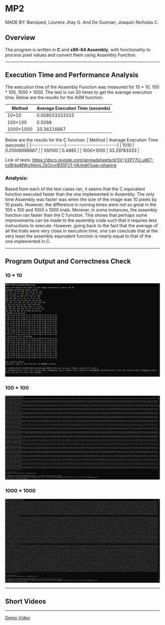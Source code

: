 # MP2
MADE BY:
Baniqued, Lourenz Jhay G. And
De Guzman, Joaquin Nicholas C.


## Overview
The program is written in **C** and **x86-64 Assembly**, with functionality to process pixel values and convert them using Assembly Function.

---

## Execution Time and Performance Analysis

The execution time of the Assembly Function was measured for 10 * 10, 100 * 100, 1000 * 1000. The test is run 30 times to get the average execution time. Below are the results for the ASM function:

| Method          | Average Execution Time (seconds) |
|-----------------|--------------------------|
| 10*10 | 0.008033333333       |
|  100*100  | 0.5066    |
|  1000*1000  | 33.36216667    |

Below are the results for the C function:
| Method          | Average Execution Time (seconds) |
|-----------------|--------------------------|
| 10*10 | 0.01006666667       |
|  100*100  | 0.4885    |
|  1000*1000  | 33.29783333    |

Link of tests: https://docs.google.com/spreadsheets/d/1iV-V2P77U_uW7-nzBrkqMWuYemiLZkOcvrB35FCf-VA/edit?usp=sharing

### Analysis:
Based from each of the test cases ran, it seems that the C equivalent function executed faster than the one implemented in Assembly. The only time Assembly was faster was when the size of the image was 10 pixels by 10 pixels. However, the difference in running times were not so great in the 100 x 100 and 1000 x 1000 trials. Morever, in some instances, the assembly function ran faster than the C function. This shows that perhaps some improvements can be made to the assembly code such that it requires less instructions to execute. However, going back to the fact that the average of all the trials were very close in execution time, one can conclude that at the very least the assembly equivalent function is nearly equal to that of the one implemented in C.

---

## Program Output and Correctness Check
### 10 * 10
![Program Output 10*10](images/10x10_output.JPG)
### 100 * 100
![Program Output 100*100](images/100x100_output.JPG)
### 1000 * 1000
![Program Output 1000*1000](images/1000x1000_output.JPG)



---

## Short Videos

---
[Demo Video](https://drive.google.com/file/d/1GLSPLI_hfYSpWvvjMgyHeOSh72mTszT2/view?usp=sharing)
